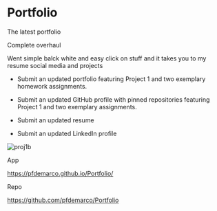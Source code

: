 # Portfolio
The latest portfolio

Complete overhaul

Went simple balck white and easy click on stuff and it takes you to my resume social media and projects

* Submit an updated portfolio featuring Project 1 and two exemplary homework assignments.

* Submit an updated GitHub profile with pinned repositories featuring Project 1 and two exemplary assignments.

* Submit an updated resume

* Submit an updated LinkedIn profile

![proj1b]("PFDPortfolio2.gif")


App

https://pfdemarco.github.io/Portfolio/


Repo

https://github.com/pfdemarco/Portfolio
